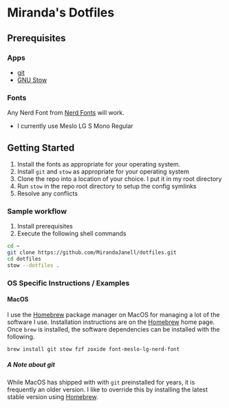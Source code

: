 # Miranda's Dotfiles

## Prerequisites
### Apps
- [git](https://git-scm.com/)
- [GNU Stow](https://www.gnu.org/software/stow/)

### Fonts
Any Nerd Font from [Nerd Fonts](https://www.nerdfonts.com) will work. 
- I currently use Meslo LG S Mono Regular

## Getting Started
1. Install the fonts as appropriate for your operating system.
2. Install `git` and `stow` as appropriate for your operating system 
2. Clone the repo into a location of your choice. I put it in my root directory
3. Run `stow` in the repo root directory to setup the config symlinks
4. Resolve any conflicts

### Sample workflow
1. Install prerequisites
2. Execute the following shell commands

```sh
cd ~
git clone https://github.com/MirandaJanell/dotfiles.git
cd dotfiles
stow --dotfiles .
```

### OS Specific Instructions / Examples
#### MacOS
I use the [Homebrew](https://brew.sh) package manager on MacOS for managing a lot of the software I use. Installation instructions are on the [Homebrew](https://brew.sh) home page. Once `brew` is installed, the software dependencies can be installed with the following.

```sh
brew install git stow fzf zoxide font-meslo-lg-nerd-font
```

##### A Note about git
While MacOS has shipped with with `git` preinstalled for years, it is frequently an older version. I like to override this by installing the latest stable version using [Homebrew](https://brew.sh).
